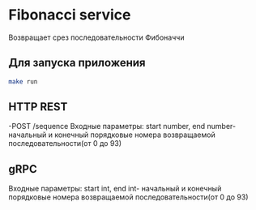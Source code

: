 # Fibonacci service

Возвращает срез последовательности Фибоначчи 

## Для запуска приложения


```bash
make run
```

## HTTP REST

-POST /sequence
Входные параметры: start number, end number- начальный и конечный порядковые номера возвращаемой последовательности(от 0 до 93)

## gRPC

Входные параметры: start int, end int- начальный и конечный порядковые номера возвращаемой последовательности(от 0 до 93)
